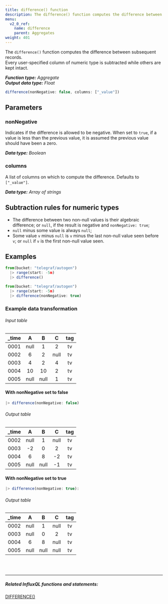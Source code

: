 ```yaml
---
title: difference() function
description: The difference() function computes the difference between subsequent non-null records.
menu:
  v2_0_ref:
    name: difference
    parent: Aggregates
weight: 401
---
```


The `difference()` function computes the difference between subsequent records.  
Every user-specified column of numeric type is subtracted while others are kept intact.

_**Function type:** Aggregate_  
_**Output data type:** Float_

```js
difference(nonNegative: false, columns: ["_value"])
```

## Parameters

### nonNegative
Indicates if the difference is allowed to be negative.
When set to `true`, if a value is less than the previous value, it is assumed the previous value should have been a zero.

_**Data type:** Boolean_

### columns
A list of columns on which to compute the difference.
Defaults to `["_value"]`.

_**Data type:** Array of strings_

## Subtraction rules for numeric types
- The difference between two non-null values is their algebraic difference;
  or `null`, if the result is negative and `nonNegative: true`;
- `null` minus some value is always `null`;
- Some value `v` minus `null` is `v` minus the last non-null value seen before `v`;
  or `null` if `v` is the first non-null value seen.


## Examples

```js
from(bucket: "telegraf/autogen")
  |> range(start: -5m)
  |> difference()
```
```js
from(bucket: "telegraf/autogen")
  |> range(start: -5m)
  |> difference(nonNegative: true)
```

### Example data transformation

###### Input table
| _time |   A  |   B  |   C  | tag |
|:-----:|:----:|:----:|:----:|:---:|
|  0001 | null |   1  |   2  |  tv |
|  0002 |   6  |   2  | null |  tv |
|  0003 |   4  |   2  |   4  |  tv |
|  0004 |  10  |  10  |   2  |  tv |
|  0005 | null | null |   1  |  tv |

#### With nonNegative set to false
```js
|> difference(nonNegative: false)
```
###### Output table
| _time |   A  |   B  |   C  | tag |
|:-----:|:----:|:----:|:----:|:---:|
|  0002 | null |   1  | null |  tv |
|  0003 |  -2  |   0  |   2  |  tv |
|  0004 |   6  |   8  |  -2  |  tv |
|  0005 | null | null |  -1  |  tv |

#### With nonNegative set to true
```js
|> difference(nonNegative: true):
```
###### Output table
| _time |   A  |   B  |   C  | tag |
|:-----:|:----:|:----:|:----:|:---:|
|  0002 | null |   1  | null |  tv |
|  0003 | null |   0  |   2  |  tv |
|  0004 |   6  |   8  | null |  tv |
|  0005 | null | null | null |  tv |

<hr style="margin-top:4rem"/>

##### Related InfluxQL functions and statements:
[DIFFERENCE()](https://docs.influxdata.com/influxdb/latest/query_language/functions/#difference)
